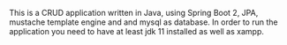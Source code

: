 This is a CRUD application written in Java, using Spring Boot 2, JPA, mustache template engine and  and mysql as database.
In order to run the application you need to have at least jdk 11 installed as well as xampp.
